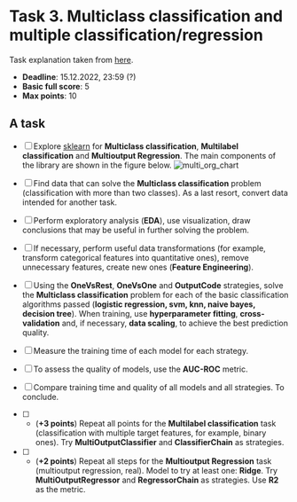 # Task 3. Multiclass classification and multiple classification/regression

Task explanation taken from [here](https://github.com/rustam-azimov/ml-course/blob/main/tasks/task03_multiclass_multioutput.md).

* **Deadline**: 15.12.2022, 23:59 (?)
* **Basic full score**: 5
* **Max points**: 10

## A task

- [ ] Explore [sklearn](https://scikit-learn.org/stable/modules/multiclass.html#multiclass-classification) for **Multiclass classification**, **Multilabel classification** and **Multioutput Regression**. The main components of the library are shown in the figure below.
![multi_org_chart](https://scikit-learn.org/stable/_images/multi_org_chart.png)

- [ ] Find data that can solve the **Multiclass classification** problem (classification with more than two classes). As a last resort, convert data intended for another task.
- [ ] Perform exploratory analysis (**EDA**), use visualization, draw conclusions that may be useful in further solving the problem.
- [ ] If necessary, perform useful data transformations (for example, transform categorical features into quantitative ones), remove unnecessary features, create new ones (**Feature Engineering**).
- [ ] Using the **OneVsRest**, **OneVsOne** and **OutputCode** strategies, solve the **Multiclass classification** problem for each of the basic classification algorithms passed (**logistic regression, svm, knn, naive bayes, decision tree**). When training, use **hyperparameter fitting**, **cross-validation** and, if necessary, **data scaling**, to achieve the best prediction quality.
- [ ] Measure the training time of each model for each strategy.
- [ ] To assess the quality of models, use the **AUC-ROC** metric.
- [ ] Compare training time and quality of all models and all strategies. To conclude.
- [ ] * (**+3 points**) Repeat all points for the **Multilabel classification** task (classification with multiple target features, for example, binary ones). Try **MultiOutputClassifier** and **ClassifierChain** as strategies.
- [ ] * (**+2 points**) Repeat all steps for the **Multioutput Regression** task (multioutput regression, real). Model to try at least one: **Ridge**. Try **MultiOutputRegressor** and **RegressorChain** as strategies. Use **R2** as the metric.
